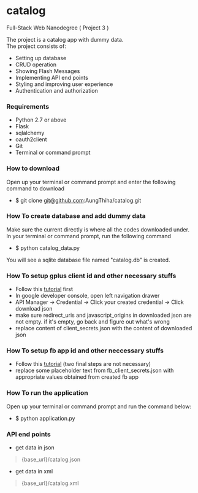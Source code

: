 # catalog
Full-Stack Web Nanodegree ( Project 3 )

The project is a catalog app with dummy data.<br>
The project consists of:<br>
* Setting up database
* CRUD operation
* Showing Flash Messages
* Implementing API end points
* Styling and improving user experience
* Authentication and authorization

### Requirements
* Python 2.7 or above
* Flask
* sqlalchemy
* oauth2client
* Git
* Terminal or command prompt

### How to download
Open up your terminal or command prompt and enter the following command to download
* $ git clone git@github.com:AungThiha/catalog.git

### How To create database and add dummy data
Make sure the current directly is where all the codes downloaded under.<br>
In your terminal or command prompt, run the following command<br>
* $ python catalog_data.py

You will see a sqlite database file named "catalog.db" is created.

### How To setup gplus client id and other necessary stuffs
* Follow this [tutorial](http://support.heateor.com/how-to-get-google-plus-client-id/) first
* In google developer console, open left navigation drawer
* API Manager -> Credential -> Click your created credential -> Click download json
* make sure redirect_uris and javascript_origins in downloaded json are not empty. if it's empty, go back and figure out what's wrong
* replace content of client_secrets.json with the content of downloaded json

### How To setup fb app id and other neccessary stuffs
* Follow this [tutorial](http://commandotubetools.com/stctutorials/how-to-get-and-add-facebook-client-id-and-app-secret/) (two final steps are not necessary)
* replace some placeholder text from fb_client_secrets.json with appropriate values obtained from created fb app

### How To run the application
Open up your terminal or command prompt and run the command below:<br>
* $ python application.py

### API end points
* get data in json

> {base_url}/catalog.json

* get data in xml

> {base_url}/catalog.xml

